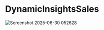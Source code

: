 # DynamicInsightsSales
![Screenshot 2025-06-30 052628](https://github.com/user-attachments/assets/be34dc7e-5f6e-43bb-91b5-71c567028c86)
